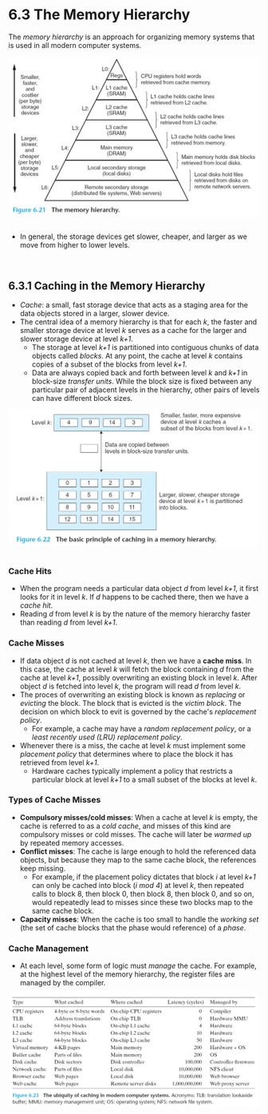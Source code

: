 # 6.3 The Memory Hierarchy

The *memory hierarchy* is an approach for organizing memory systems that is used in all modern computer systems.

<img src="./images/6-21-memory-hierarchy.jpg" alt="The memory hierarchy" style="width:500px; margin-left: auto; margin-right: auto; display: block;"/>

<br>

- In general, the storage devices get slower, cheaper, and larger as we move from higher to lower levels.

<br>

## 6.3.1 Caching in the Memory Hierarchy

- *Cache*: a small, fast storage device that acts as a staging area for the data objects stored in a larger, slower device.
- The central idea of a memory hierarchy is that for each *k*, the faster and smaller storage device at level *k* serves as a cache for the larger and slower storage device at level *k+1*.
  - The storage at level *k+1* is partitioned into contiguous chunks of data objects called *blocks*. At any point, the cache at level *k* contains copies of a subset of the blocks from level *k+1*.
  - Data are always copied back and forth between level *k* and *k+1* in block-size *transfer units*. While the block size is fixed between any particular pair of adjacent levels in the hierarchy, other pairs of levels can have different block sizes.

<img src="./images/6-22-principle-of-caching.jpg" alt="The basic principle of caching in a memory hierarchy" style="width:500px; margin-left: auto; margin-right: auto; display: block;"/>

<br>

### Cache Hits

- When the program needs a particular data object *d* from level *k+1*, it first looks for it in level *k*. If *d* happens to be cached there, then we have a *cache hit*.
- Reading *d* from level *k* is by the nature of the memory hierarchy faster than reading *d* from level *k+1*.

### Cache Misses

- If data object *d* is not cached at level *k*, then we have a **cache miss**. In this case, the cache at level *k* will fetch the block containing *d* from the cache at level *k+1*, possibly overwriting an existing block in level *k*. After object *d* is fetched into level *k*, the program will read *d* from level *k*.
- The proces of overwriting an existing block is known as *replacing* or *evicting* the block. The block that is evicted is the *victim block*. The decision on which block to evit is governed by the cache's *replacement policy*.
  - For example, a cache may have a *random replacement policy*, or a *least recently used (LRU) replacement policy*.
- Whenever there is a miss, the cache at level *k* must implement some *placement policy* that determines where to place the block it has retrieved from level *k+1*.
  - Hardware caches typically implement a policy that restricts a particular block at level *k+1* to a small subset of the blocks at level *k*.

### Types of Cache Misses

- **Compulsory misses/cold misses**: When a cache at level *k* is empty, the cache is referred to as a *cold cache*, and misses of this kind are compulsory misses or cold misses. The cache will later be *warmed up* by repeated memory accesses.
- **Conflict misses**: The cache is large enough to hold the referenced data objects, but because they map to the same cache block, the references keep missing.
  - For example, if the placement policy dictates that block *i* at level *k+1* can only be cached into block (*i mod 4*) at level *k*, then repeated calls to block 8, then block 0, then block 8, then block 0, and so on, would repeatedly lead to misses since these two blocks map to the same cache block.
- **Capacity misses**: When the cache is too small to handle the *working set* (the set of cache blocks that the phase would reference) of a *phase*.

### Cache Management

- At each level, some form of logic must *manage* the cache. For example, at the highest level of the memory hierarchy, the register files are managed by the compiler.

<img src="./images/6-23-caching.jpg" alt="The ubiquity of caching in modern computer systems" style="width:500px; margin-left: auto; margin-right: auto; display: block;"/>

<br>